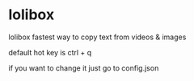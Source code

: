 # lolibox
lolibox fastest way to copy text from videos & images

default hot key is ctrl + q

if you want to change it just go to config.json 
